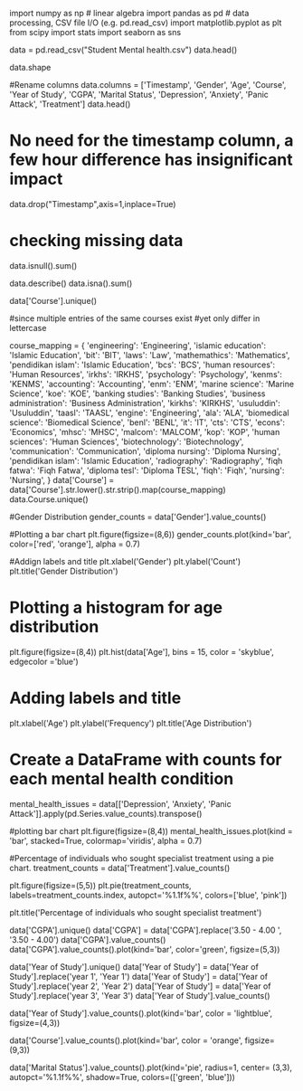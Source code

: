 import numpy as np # linear algebra
import pandas as pd # data processing, CSV file I/O (e.g. pd.read_csv)
import matplotlib.pyplot as plt
from scipy import stats
import seaborn as sns

data = pd.read_csv("Student Mental health.csv")
data.head()

data.shape

#Rename columns
data.columns = ['Timestamp', 'Gender', 'Age', 'Course', 
                'Year of Study', 'CGPA', 'Marital Status', 
                'Depression', 'Anxiety', 'Panic Attack', 'Treatment']
data.head()

# No need for the timestamp column, a few hour difference has insignificant impact
data.drop("Timestamp",axis=1,inplace=True)

# checking missing data
data.isnull().sum()

data.describe()
data.isna().sum()

data['Course'].unique()

#since multiple entries of the same courses exist
#yet only differ in lettercase

course_mapping = {
    'engineering': 'Engineering',
    'islamic education': 'Islamic Education',
    'bit': 'BIT',
    'laws': 'Law',
    'mathemathics': 'Mathematics',
    'pendidikan islam': 'Islamic Education',
    'bcs': 'BCS',
    'human resources': 'Human Resources',
    'irkhs': 'IRKHS',
    'psychology': 'Psychology',
    'kenms': 'KENMS',
    'accounting': 'Accounting',
    'enm': 'ENM',
    'marine science': 'Marine Science',
    'koe': 'KOE',
    'banking studies': 'Banking Studies',
    'business administration': 'Business Administration',
    'kirkhs': 'KIRKHS',
    'usuluddin': 'Usuluddin',
    'taasl': 'TAASL',
    'engine': 'Engineering',
    'ala': 'ALA',
    'biomedical science': 'Biomedical Science',
    'benl': 'BENL',
    'it': 'IT',
    'cts': 'CTS',
    'econs': 'Economics',
    'mhsc': 'MHSC',
    'malcom': 'MALCOM',
    'kop': 'KOP',
    'human sciences': 'Human Sciences',
    'biotechnology': 'Biotechnology',
    'communication': 'Communication',
    'diploma nursing': 'Diploma Nursing',
    'pendidikan islam': 'Islamic Education',
    'radiography': 'Radiography',
    'fiqh fatwa': 'Fiqh Fatwa',
    'diploma tesl': 'Diploma TESL',
    'fiqh': 'Fiqh',
    'nursing': 'Nursing',
}
data['Course'] = data['Course'].str.lower().str.strip().map(course_mapping)
data.Course.unique()



#Gender Distribution
gender_counts = data['Gender'].value_counts()

#Plotting a bar chart
plt.figure(figsize=(8,6))
gender_counts.plot(kind='bar', color=['red', 'orange'], alpha = 0.7)

#Addign labels and title
plt.xlabel('Gender')
plt.ylabel('Count')
plt.title('Gender Distribution')



# Plotting a histogram for age distribution
plt.figure(figsize=(8,4))
plt.hist(data['Age'], bins = 15, color = 'skyblue', edgecolor ='blue')

# Adding labels and title
plt.xlabel('Age')
plt.ylabel('Frequency')
plt.title('Age Distribution')


# Create a DataFrame with counts for each mental health condition
mental_health_issues = data[['Depression', 'Anxiety', 'Panic Attack']].apply(pd.Series.value_counts).transpose()

#plotting bar chart
plt.figure(figsize=(8,4))
mental_health_issues.plot(kind = 'bar', stacked=True, colormap='viridis', alpha = 0.7)


#Percentage of individuals who sought specialist treatment using a pie chart. 
treatment_counts = data['Treatment'].value_counts()

plt.figure(figsize=(5,5))
plt.pie(treatment_counts, labels=treatment_counts.index, autopct='%1.1f%%', colors=['blue', 'pink'])

plt.title('Percentage of individuals who sought specialist treatment')


data['CGPA'].unique()
data['CGPA'] = data['CGPA'].replace('3.50 - 4.00 ', '3.50 - 4.00')
data['CGPA'].value_counts()
data['CGPA'].value_counts().plot(kind='bar', color='green', figsize=(5,3))


data['Year of Study'].unique()
data['Year of Study'] = data['Year of Study'].replace('year 1', 'Year 1')
data['Year of Study'] = data['Year of Study'].replace('year 2', 'Year 2')
data['Year of Study'] = data['Year of Study'].replace('year 3', 'Year 3')
data['Year of Study'].value_counts()

data['Year of Study'].value_counts().plot(kind='bar', color = 'lightblue', figsize=(4,3))


data['Course'].value_counts().plot(kind='bar', color = 'orange', figsize=(9,3))

data['Marital Status'].value_counts().plot(kind='pie', radius=1, center= (3,3), autopct='%1.1f%%', shadow=True, colors=(['green', 'blue']))

